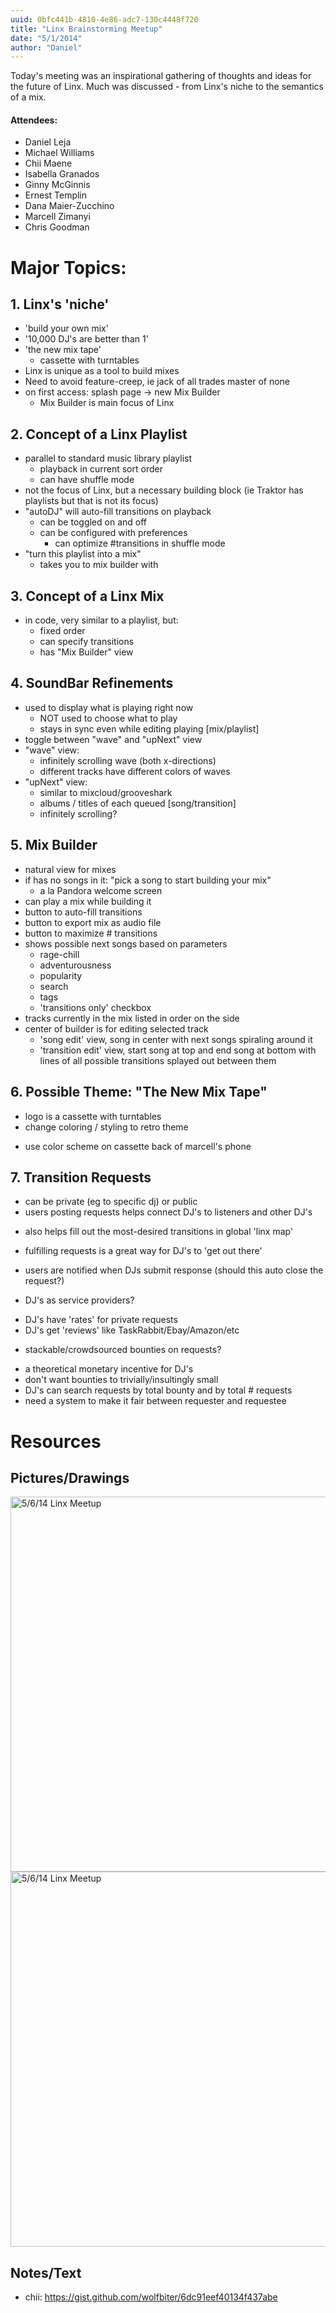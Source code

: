 ```yaml
---
uuid: 0bfc441b-4810-4e86-adc7-130c4448f720
title: "Linx Brainstorming Meetup"
date: "5/1/2014"
author: "Daniel"
---
```


Today's meeting was an inspirational gathering of thoughts and ideas for the future of Linx. Much was discussed - from Linx's niche to the semantics of a mix.

#### Attendees:
- Daniel Leja
- Michael Williams
- Chii Maene
- Isabella Granados
- Ginny McGinnis
- Ernest Templin
- Dana Maier-Zucchino
- Marcell Zimanyi
- Chris Goodman

# Major Topics:

## 1. Linx's 'niche'
  - 'build your own mix'
  - '10,000 DJ's are better than 1'
  - 'the new mix tape'
    + cassette with turntables
  - Linx is unique as a tool to build mixes
  - Need to avoid feature-creep, ie jack of all trades master of none
  - on first access: splash page -> new Mix Builder
    + Mix Builder is main focus of Linx

## 2. Concept of a Linx Playlist
  - parallel to standard music library playlist
    + playback in current sort order
    + can have shuffle mode
  - not the focus of Linx, but a necessary building block (ie Traktor has playlists but that is not its focus)
  - "autoDJ" will auto-fill transitions on playback
    + can be toggled on and off
    + can be configured with preferences
      * can optimize #transitions in shuffle mode
  - "turn this playlist into a mix"
    + takes you to mix builder with 

## 3. Concept of a Linx Mix
  - in code, very similar to a playlist, but:
    + fixed order
    + can specify transitions
    + has "Mix Builder" view

## 4. SoundBar Refinements
  - used to display what is playing right now
    + NOT used to choose what to play
    + stays in sync even while editing playing [mix/playlist]
  - toggle between "wave" and "upNext" view
  - "wave" view:
    + infinitely scrolling wave (both x-directions)
    + different tracks have different colors of waves
  - "upNext" view:
    + similar to mixcloud/grooveshark
    + albums / titles of each queued [song/transition]
    + infinitely scrolling?

## 5. Mix Builder
  - natural view for mixes
  - if has no songs in it: "pick a song to start building your mix"
    + a la Pandora welcome screen
  - can play a mix while building it
  - button to auto-fill transitions
  - button to export mix as audio file
  - button to maximize # transitions
  - shows possible next songs based on parameters
    + rage-chill
    + adventurousness
    + popularity
    + search
    + tags
    + 'transitions only' checkbox
  - tracks currently in the mix listed in order on the side
  - center of builder is for editing selected track
    + 'song edit' view, song in center with next songs spiraling around it
    + 'transition edit' view, start song at top and end song at bottom with lines of all possible transitions splayed out between them

## 6. Possible Theme: "The New Mix Tape"
 - logo is a cassette with turntables
 - change coloring / styling to retro theme
  + use color scheme on cassette back of marcell's phone

## 7. Transition Requests
 - can be private (eg to specific dj) or public
 - users posting requests helps connect DJ's to listeners and other DJ's
  + also helps fill out the most-desired transitions in global 'linx map'
 - fulfilling requests is a great way for DJ's to 'get out there'
  + users are notified when DJs submit response (should this auto close the request?)
 - DJ's as service providers?
  + DJ's have 'rates' for private requests
  + DJ's get 'reviews' like TaskRabbit/Ebay/Amazon/etc
 - stackable/crowdsourced bounties on requests?
  + a theoretical monetary incentive for DJ's
  + don't want bounties to trivially/insultingly small
  + DJ's can search requests by total bounty and by total # requests
  + need a system to make it fair between requester and requestee 

# Resources

## Pictures/Drawings
 <a href="http://imgur.com/YqQMaNg" title="5/6/14 Linx Meetup"><img src="http://i.imgur.com/YqQMaNg.jpg?1" title="Hosted by imgur.com" height=600 alt="5/6/14 Linx Meetup"/></a>
 <a href="http://imgur.com/Vs3LsVm" title="5/6/14 Linx Meetup"><img src="http://i.imgur.com/Vs3LsVm.jpg?1" title="Hosted by imgur.com" height=600 alt="5/6/14 Linx Meetup"/></a>
 
## Notes/Text
 - chii: https://gist.github.com/wolfbiter/6dc91eef40134f437abe

